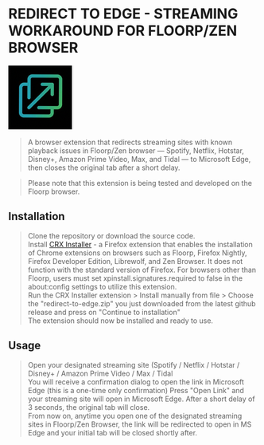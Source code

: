 # REDIRECT TO EDGE - STREAMING WORKAROUND FOR FLOORP/ZEN BROWSER

![icon128](https://github.com/Myst1cX/redirect-to-edge/blob/main/icons/icon128.png)

> A browser extension that redirects streaming sites with known playback issues in Floorp/Zen browser — Spotify, Netflix, Hotstar, Disney+, Amazon Prime Video, Max, and Tidal — to Microsoft Edge, then closes the original tab after a short delay.

>Please note that this extension is being tested and developed on the Floorp browser.                                        

## Installation

>Clone the repository or download the source code.                                  
>Install [CRX Installer](https://addons.mozilla.org/tr/android/addon/crxinstaller/?utm_source=addons.mozilla.org&utm_medium=referral&utm_content=search) - a Firefox extension that enables the installation of Chrome extensions on browsers such as Floorp, Firefox Nightly, Firefox Developer Edition, Librewolf, and Zen Browser. It does not function with the standard version of Firefox. For browsers other than Floorp, users must set xpinstall.signatures.required to false in the about:config settings to utilize this extension.      
>Run the CRX Installer extension > Install manually from file > Choose the "redirect-to-edge.zip" you just downloaded from the latest github release and press on "Continue to installation"                      
>The extension should now be installed and ready to use.

## Usage

>Open your designated streaming site (Spotify / Netflix / Hotstar / Disney+ / Amazon Prime Video / Max / Tidal              
>You will receive a confirmation dialog to open the link in Microsoft Edge (this is a one-time only confirmation)
>Press "Open Link" and your streaming site will open in Microsoft Edge.
>After a short delay of 3 seconds, the original tab will close.          
>From now on, anytime you open one of the designated streaming sites in Floorp/Zen Browser, the link will be redirected to open in MS Edge and your initial tab will be closed shortly after.
           
